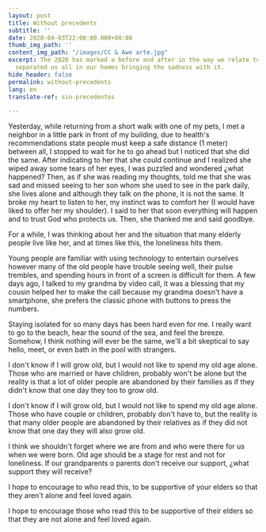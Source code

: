 ```yaml
---
layout: post
title: Without precedents
subtitle: ''
date: 2020-04-03T22:00:00.000+00:00
thumb_img_path: ''
content_img_path: "/images/CC & Awe arte.jpg"
excerpt: The 2020 has marked a before and after in the way we relate to others. COVID-19
  separated us all in our homes bringing the sadness with it.
hide_header: false
permalink: without-precedents
lang: en
translate-ref: sin-precedentes

---
```

Yesterday, while returning from a short walk with one of my pets, I met a neighbor in a little park in front of my building, due to health's recommendations state people must keep a safe distance (1 meter) between all, I stopped to wait for he to go ahead but I noticed that she did the same. After indicating to her that she could continue and I realized she wiped away some tears of her eyes, I was puzzled and wondered ¿what happened? Then, as if she was reading my thoughts, told me that she was sad and missed seeing to her son whom she used to see in the park daily, she lives alone and although they talk on the phone, it is not the same. It broke my heart to listen to her, my instinct was to comfort her (I would have liked to offer her my shoulder). I said to her that soon everything will happen and to trust God who protects us. Then, she thanked me and said goodbye.

For a while, I was thinking about her and the situation that many elderly people live like her, and at times like this, the loneliness hits them.

Young people are familiar with using technology to entertain ourselves however many of the old people have trouble seeing well, their pulse trembles, and spending hours in front of a screen is difficult for them. A few days ago, I talked to my grandma by video call, it was a blessing that my cousin helped her to make the call because my grandma doesn't have a smartphone, she prefers the classic phone with buttons to press the numbers.

Staying isolated for so many days has been hard even for me. I really want to go to the beach, hear the sound of the sea, and feel the breeze. Somehow, I think nothing will ever be the same, we'll a bit skeptical to say hello, meet, or even bath in the pool with strangers.

I don't know if I will grow old, but I would not like to spend my old age alone. Those who are married or have children, probably won't be alone but the reality is that a lot of older people are abandoned by their families as if they didn't know that one day they too to grow old.

I don't know if I will grow old, but I would not like to spend my old age alone. Those who have couple or children, probably don't have to, but the reality is that many older people are abandoned by their relatives as if they did not know that one day they will also grow old.

I think we shouldn't forget where we are from and who were there for us when we were born. Old age should be a stage for rest and not for loneliness. If our grandparents o parents don't receive our support, ¿what support they will receive?

I hope to encourage to who read this, to be supportive of your elders so that they aren't alone and feel loved again.

I hope to encourage those who read this to be supportive of their elders so that they are not alone and feel loved again.